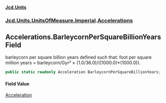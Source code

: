 #### [Jcd.Units](index 'index')
### [Jcd.Units.UnitsOfMeasure.Imperial](Jcd.Units.UnitsOfMeasure.Imperial 'Jcd.Units.UnitsOfMeasure.Imperial').[Accelerations](Accelerations 'Jcd.Units.UnitsOfMeasure.Imperial.Accelerations')

## Accelerations.BarleycornPerSquareBillionYears Field

barleycorn per square billion years defined such that: foot per square million years = barleycorn/Gyr² ×
(1.0/36.0)/((1000.0)*(1000.0)).

```csharp
public static readonly Acceleration BarleycornPerSquareBillionYears;
```

#### Field Value
[Acceleration](Acceleration 'Jcd.Units.UnitTypes.Acceleration')